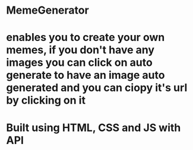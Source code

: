 # MemeGenerator
# enables you to create your own memes, if you don't have any images you can click on auto generate to have an image auto generated and you can ciopy it's url by clicking on it
# Built using HTML, CSS and JS with API
